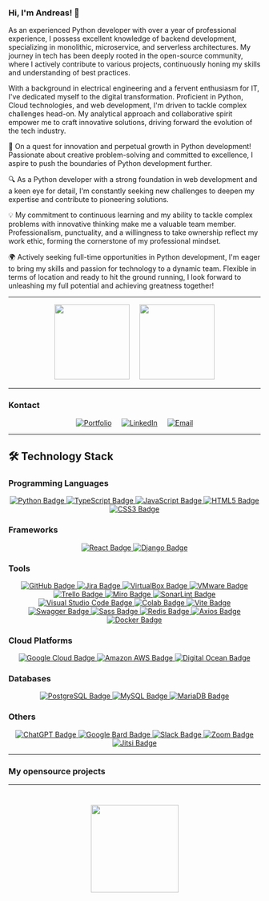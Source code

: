 ### Hi, I'm Andreas! 👋

As an experienced Python developer with over a year of professional experience, I possess excellent knowledge of backend development, specializing in monolithic, microservice, and serverless architectures. My journey in tech has been deeply rooted in the open-source community, where I actively contribute to various projects, continuously honing my skills and understanding of best practices.

With a background in electrical engineering and a fervent enthusiasm for IT, I've dedicated myself to the digital transformation. Proficient in Python, Cloud technologies, and web development, I'm driven to tackle complex challenges head-on. My analytical approach and collaborative spirit empower me to craft innovative solutions, driving forward the evolution of the tech industry.

🚀 On a quest for innovation and perpetual growth in Python development! Passionate about creative problem-solving and committed to excellence, I aspire to push the boundaries of Python development further.

🔍 As a Python developer with a strong foundation in web development and a keen eye for detail, I'm constantly seeking new challenges to deepen my expertise and contribute to pioneering solutions.

💡 My commitment to continuous learning and my ability to tackle complex problems with innovative thinking make me a valuable team member. Professionalism, punctuality, and a willingness to take ownership reflect my work ethic, forming the cornerstone of my professional mindset.

🌍 Actively seeking full-time opportunities in Python development, I'm eager to bring my skills and passion for technology to a dynamic team. Flexible in terms of location and ready to hit the ground running, I look forward to unleashing my full potential and achieving greatness together!

<hr>

<p align='center'>
  <a href="https://github-readme-stats.vercel.app/api?username=Indigopearl3&show_icons=true&count_private=true"><img height=150 src="https://github-readme-stats.vercel.app/api?username=Indigopearl&show_icons=true&count_private=true"/></a>
  &nbsp;&nbsp;&nbsp; <a href="https://github.com/Indigopearl/github-readme-stats"><img height=150 src="https://github-readme-stats.vercel.app/api/top-langs/?username=Indigopearl&layout=compact"/></a>
</p>

<hr>

### Kontact

<p align='center'>
  <a href="https://andreas-meisl.my.canva.site/portfolio" target="_blank" rel="noopener noreferrer"><img src="https://img.shields.io/badge/Portfolio-%23425564?style=for-the-badge&logo=codementor" alt="Portfolio"></a>
&nbsp;&nbsp;&nbsp; <a href="https://www.linkedin.com/in/andreas-meisl/" target="_blank" rel="noopener noreferrer"><img src="https://img.shields.io/badge/LinkedIn-blue?style=for-the-badge&logo=linkedin" alt="LinkedIn"></a>
&nbsp;&nbsp;&nbsp; <a href="mailto:andreas.meisl@gmx.de" target="_blank" rel="noopener noreferrer"><img src="https://img.shields.io/badge/Email-%23425564?style=for-the-badge&logo=maildotru" alt="Email"></a>

</p>

<hr>

## 🛠 Technology Stack

### Programming Languages
<div align="center">
  <a href="https://img.shields.io/badge/Python-FFD43B?style=for-the-badge&logo=python&logoColor=blue">
    <img src="https://img.shields.io/badge/Python-FFD43B?style=for-the-badge&logo=python&logoColor=blue" alt="Python Badge">
  </a>
  <a href="https://img.shields.io/badge/TypeScript-007ACC?style=for-the-badge&logo=typescript&logoColor=white">
    <img src="https://img.shields.io/badge/TypeScript-007ACC?style=for-the-badge&logo=typescript&logoColor=white" alt="TypeScript Badge">
  </a>
  <a href="https://img.shields.io/badge/JavaScript-323330?style=for-the-badge&logo=javascript&logoColor=F7DF1E">
    <img src="https://img.shields.io/badge/JavaScript-323330?style=for-the-badge&logo=javascript&logoColor=F7DF1E" alt="JavaScript Badge">
  </a>
  <a href="https://img.shields.io/badge/HTML5-E34F26?style=for-the-badge&logo=html5&logoColor=white">
    <img src="https://img.shields.io/badge/HTML5-E34F26?style=for-the-badge&logo=html5&logoColor=white" alt="HTML5 Badge">
  </a>
  <a href="https://img.shields.io/badge/CSS3-1572B6?style=for-the-badge&logo=css3&logoColor=white">
    <img src="https://img.shields.io/badge/CSS3-1572B6?style=for-the-badge&logo=css3&logoColor=white" alt="CSS3 Badge">
  </a>
</div>

### Frameworks
<div align="center">
  <a href="https://img.shields.io/badge/React-61DAFB?style=for-the-badge&logo=react&logoColor=white">
    <img src="https://img.shields.io/badge/React-61DAFB?style=for-the-badge&logo=react&logoColor=white" alt="React Badge">
  </a>
  <a href="https://img.shields.io/badge/Django-092E20?style=for-the-badge&logo=django&logoColor=green">
    <img src="https://img.shields.io/badge/Django-092E20?style=for-the-badge&logo=django&logoColor=green" alt="Django Badge">
  </a>
</div>

### Tools
<div align="center">
  <a href="https://img.shields.io/badge/GitHub-181717?style=for-the-badge&logo=github&logoColor=white">
    <img src="https://img.shields.io/badge/GitHub-181717?style=for-the-badge&logo=github&logoColor=white" alt="GitHub Badge">
  </a>
  <a href="https://img.shields.io/badge/Jira-0052CC?style=for-the-badge&logo=jira&logoColor=white">
    <img src="https://img.shields.io/badge/Jira-0052CC?style=for-the-badge&logo=jira&logoColor=white" alt="Jira Badge">
  </a>
  <a href="https://img.shields.io/badge/VirtualBox-183A61?style=for-the-badge&logo=virtualbox&logoColor=white">
    <img src="https://img.shields.io/badge/VirtualBox-183A61?style=for-the-badge&logo=virtualbox&logoColor=white" alt="VirtualBox Badge">
  </a>
  <a href="https://img.shields.io/badge/VMware-607078?style=for-the-badge&logo=vmware&logoColor=white">
    <img src="https://img.shields.io/badge/VMware-607078?style=for-the-badge&logo=vmware&logoColor=white" alt="VMware Badge">
  </a>
  <a href="https://img.shields.io/badge/Trello-0052CC?style=for-the-badge&logo=trello&logoColor=white">
    <img src="https://img.shields.io/badge/Trello-0052CC?style=for-the-badge&logo=trello&logoColor=white" alt="Trello Badge">
  </a>
  <a href="https://img.shields.io/badge/Miro-050036?style=for-the-badge&logo=miro&logoColor=F7C922">
    <img src="https://img.shields.io/badge/Miro-050036?style=for-the-badge&logo=miro&logoColor=F7C922" alt="Miro Badge">
  </a>
  <a href="https://img.shields.io/badge/SonarLint-CB2029?style=for-the-badge&logo=sonarlint&logoColor=white">
    <img src="https://img.shields.io/badge/SonarLint-CB2029?style=for-the-badge&logo=sonarlint&logoColor=white" alt="SonarLint Badge">
  </a>
  <a href="https://img.shields.io/badge/Visual_Studio_Code-007ACC?style=for-the-badge&logo=visual-studio-code&logoColor=white">
    <img src="https://img.shields.io/badge/Visual_Studio_Code-007ACC?style=for-the-badge&logo=visual-studio-code&logoColor=white" alt="Visual Studio Code Badge">
  </a>
  <a href="https://img.shields.io/badge/Google%20Colab-525252?style=for-the-badge&logo=google-colab&logoColor=F9AB00">
    <img src="https://img.shields.io/badge/Google%20Colab-525252?style=for-the-badge&logo=google-colab&logoColor=F9AB00" alt="Colab Badge">
  </a>
  <a href="https://img.shields.io/badge/Vite-FFD62E?style=for-the-badge&logo=vite&logoColor=B73BFE">
    <img src="https://img.shields.io/badge/Vite-FFD62E?style=for-the-badge&logo=vite&logoColor=B73BFE" alt="Vite Badge">
  </a>
  <a href="https://img.shields.io/badge/Swagger-85EA2D?style=for-the-badge&logo=swagger&logoColor=white">
    <img src="https://img.shields.io/badge/Swagger-85EA2D?style=for-the-badge&logo=swagger&logoColor=white" alt="Swagger Badge">
  </a>
  <a href="https://img.shields.io/badge/Sass-CC6699?style=for-the-badge&logo=sass&logoColor=white">
    <img src="https://img.shields.io/badge/Sass-CC6699?style=for-the-badge&logo=sass&logoColor=white" alt="Sass Badge">
  </a>
  <a href="https://img.shields.io/badge/Redis-DC382D?style=for-the-badge&logo=redis&logoColor=white">
    <img src="https://img.shields.io/badge/Redis-DC382D?style=for-the-badge&logo=redis&logoColor=white" alt="Redis Badge">
  </a>
  <a href="https://img.shields.io/badge/Axios-FFFFFF?style=for-the-badge&logo=axios&logoColor=671ddf">
    <img src="https://img.shields.io/badge/Axios-FFFFFF?style=for-the-badge&logo=axios&logoColor=671ddf" alt="Axios Badge">
  </a>
  <a href="https://img.shields.io/badge/Docker-0db7ed?style=for-the-badge&logo=docker&logoColor=blue">
    <img src="https://img.shields.io/badge/Docker-0db7ed?style=for-the-badge&logo=docker&logoColor=blue" alt="Docker Badge">
  </a>
</div>

### Cloud Platforms
<div align="center">
  <a href="https://img.shields.io/badge/Google_Cloud-4285F4?style=for-the-badge&logo=google-cloud&logoColor=white">
    <img src="https://img.shields.io/badge/Google_Cloud-4285F4?style=for-the-badge&logo=google-cloud&logoColor=white" alt="Google Cloud Badge">
  </a>
  <a href="https://img.shields.io/badge/Amazon_AWS-232F3E?style=for-the-badge&logo=amazon-aws&logoColor=white">
    <img src="https://img.shields.io/badge/Amazon_AWS-232F3E?style=for-the-badge&logo=amazon-aws&logoColor=white" alt="Amazon AWS Badge">
  </a>
  <a href="https://img.shields.io/badge/Digital_Ocean-0080FF?style=for-the-badge&logo=digitalocean&logoColor=white">
    <img src="https://img.shields.io/badge/Digital_Ocean-0080FF?style=for-the-badge&logo=digitalocean&logoColor=white" alt="Digital Ocean Badge">
  </a>
</div>

### Databases
<div align="center">
  <a href="https://img.shields.io/badge/PostgreSQL-316192?style=for-the-badge&logo=postgresql&logoColor=white">
    <img src="https://img.shields.io/badge/PostgreSQL-316192?style=for-the-badge&logo=postgresql&logoColor=white" alt="PostgreSQL Badge">
  </a>
  <a href="https://img.shields.io/badge/MySQL-4479A1?style=for-the-badge&logo=mysql&logoColor=white">
    <img src="https://img.shields.io/badge/MySQL-4479A1?style=for-the-badge&logo=mysql&logoColor=white" alt="MySQL Badge">
  </a>
  <a href="https://img.shields.io/badge/MariaDB-003545?style=for-the-badge&logo=mariadb&logoColor=white">
    <img src="https://img.shields.io/badge/MariaDB-003545?style=for-the-badge&logo=mariadb&logoColor=white" alt="MariaDB Badge">
  </a>
</div>

### Others
<div align="center">
  <a href="https://img.shields.io/badge/ChatGPT-74aa9c?style=for-the-badge&logo=openai&logoColor=white">
    <img src="https://img.shields.io/badge/ChatGPT-74aa9c?style=for-the-badge&logo=openai&logoColor=white" alt="ChatGPT Badge">
  </a>
  <a href="https://img.shields.io/badge/Google%20Bard-886FBF?style=for-the-badge&logo=google-bard&logoColor=white">
    <img src="https://img.shields.io/badge/Google%20Bard-886FBF?style=for-the-badge&logo=google-bard&logoColor=white" alt="Google Bard Badge">
  </a>
  <a href="https://img.shields.io/badge/Slack-4A154B?style=for-the-badge&logo=slack&logoColor=white">
    <img src="https://img.shields.io/badge/Slack-4A154B?style=for-the-badge&logo=slack&logoColor=white" alt="Slack Badge">
  </a>
  <a href="https://img.shields.io/badge/Zoom-2D8CFF?style=for-the-badge&logo=zoom&logoColor=white">
    <img src="https://img.shields.io/badge/Zoom-2D8CFF?style=for-the-badge&logo=zoom&logoColor=white" alt="Zoom Badge">
  </a>
  <a href="https://img.shields.io/badge/Jitsi-97979A?style=for-the-badge&logo=jitsi&logoColor=white">
    <img src="https://img.shields.io/badge/Jitsi-97979A?style=for-the-badge&logo=jitsi&logoColor=white" alt="Jitsi Badge">
  </a>
</div>

<hr>

### My opensource projects

<hr>

<div align="center" style="margin: 40px 0">
   <a href="https://github.com/Indigopearl/github-profile-views-counter">
       <img width="175px" src="https://komarev.com/ghpvc/?username=Indigopearl&color=DE002D">
   </a>
</div>
